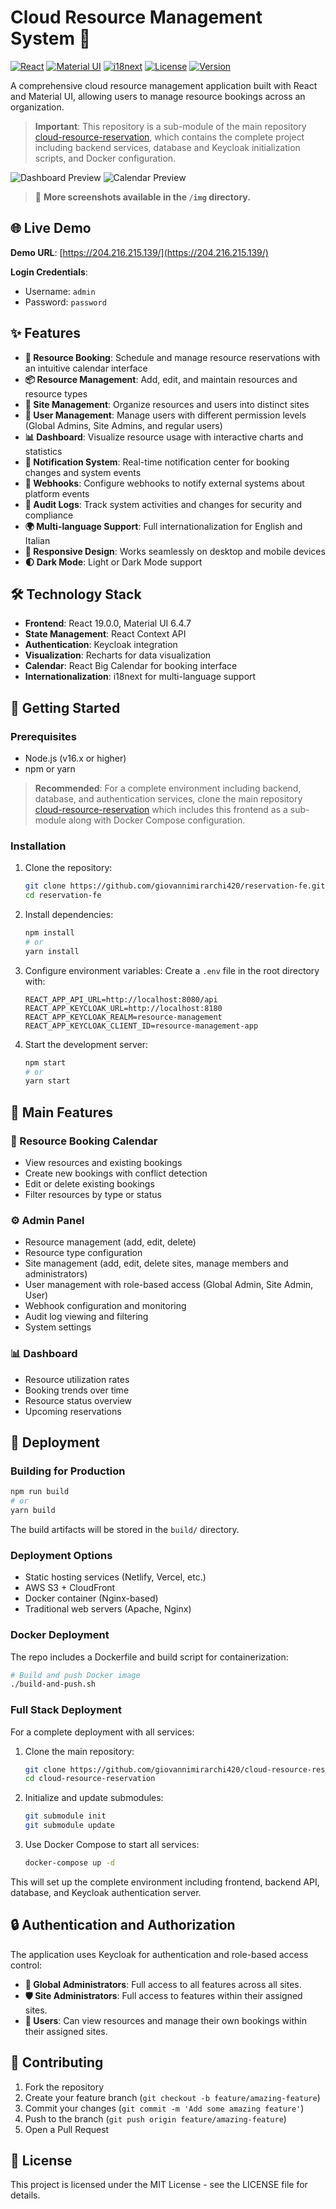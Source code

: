 # Cloud Resource Management System 🚀

[![React](https://img.shields.io/badge/React-19.0.0-blue?logo=react)](https://reactjs.org/)
[![Material UI](https://img.shields.io/badge/Material%20UI-6.4.7-purple?logo=mui)](https://mui.com/)
[![i18next](https://img.shields.io/badge/i18next-multilingual-yellow?logo=i18next)](https://www.i18next.com/)
[![License](https://img.shields.io/badge/License-MIT-green)](LICENSE)
[![Version](https://img.shields.io/badge/Version-1.4.4-orange)](package.json)

A comprehensive cloud resource management application built with React and Material UI, allowing users to manage resource bookings across an organization.

> **Important**: This repository is a sub-module of the main repository [cloud-resource-reservation](https://github.com/giovannimirarchi420/cloud-resource-reservation), which contains the complete project including backend services, database and Keycloak initialization scripts, and Docker configuration.

![Dashboard Preview](./img/dashboard.png)
![Calendar Preview](./img/calendar.png)

> 📸 **More screenshots available in the `/img` directory.**

## 🌐 Live Demo

**Demo URL**: [https://204.216.215.139/](https://204.216.215.139/)

**Login Credentials**:
- Username: `admin`
- Password: `password`

## ✨ Features

- **📅 Resource Booking**: Schedule and manage resource reservations with an intuitive calendar interface
- **📦 Resource Management**: Add, edit, and maintain resources and resource types
- **🏢 Site Management**: Organize resources and users into distinct sites
- **👥 User Management**: Manage users with different permission levels (Global Admins, Site Admins, and regular users)
- **📊 Dashboard**: Visualize resource usage with interactive charts and statistics
- **🔔 Notification System**: Real-time notification center for booking changes and system events
- **🔗 Webhooks**: Configure webhooks to notify external systems about platform events
- **📜 Audit Logs**: Track system activities and changes for security and compliance
- **🌍 Multi-language Support**: Full internationalization for English and Italian
- **📱 Responsive Design**: Works seamlessly on desktop and mobile devices
- **🌓 Dark Mode**: Light or Dark Mode support

## 🛠️ Technology Stack

- **Frontend**: React 19.0.0, Material UI 6.4.7
- **State Management**: React Context API
- **Authentication**: Keycloak integration
- **Visualization**: Recharts for data visualization
- **Calendar**: React Big Calendar for booking interface
- **Internationalization**: i18next for multi-language support

## 🚀 Getting Started

### Prerequisites

- Node.js (v16.x or higher)
- npm or yarn

> **Recommended**: For a complete environment including backend, database, and authentication services, clone the main repository [cloud-resource-reservation](https://github.com/giovannimirarchi420/cloud-resource-reservation) which includes this frontend as a sub-module along with Docker Compose configuration.

### Installation

1. Clone the repository:
   ```bash
   git clone https://github.com/giovannimirarchi420/reservation-fe.git
   cd reservation-fe
   ```

2. Install dependencies:
   ```bash
   npm install
   # or
   yarn install
   ```

3. Configure environment variables:
   Create a `.env` file in the root directory with:
   ```
   REACT_APP_API_URL=http://localhost:8080/api
   REACT_APP_KEYCLOAK_URL=http://localhost:8180
   REACT_APP_KEYCLOAK_REALM=resource-management
   REACT_APP_KEYCLOAK_CLIENT_ID=resource-management-app
   ```

4. Start the development server:
   ```bash
   npm start
   # or
   yarn start
   ```
   
## 🌟 Main Features

### 📅 Resource Booking Calendar

- View resources and existing bookings
- Create new bookings with conflict detection
- Edit or delete existing bookings
- Filter resources by type or status

### ⚙️ Admin Panel

- Resource management (add, edit, delete)
- Resource type configuration
- Site management (add, edit, delete sites, manage members and administrators)
- User management with role-based access (Global Admin, Site Admin, User)
- Webhook configuration and monitoring
- Audit log viewing and filtering
- System settings

### 📊 Dashboard

- Resource utilization rates
- Booking trends over time
- Resource status overview
- Upcoming reservations

## 🚀 Deployment

### Building for Production

```bash
npm run build
# or
yarn build
```

The build artifacts will be stored in the `build/` directory.

### Deployment Options

- Static hosting services (Netlify, Vercel, etc.)
- AWS S3 + CloudFront
- Docker container (Nginx-based)
- Traditional web servers (Apache, Nginx)

### Docker Deployment

The repo includes a Dockerfile and build script for containerization:

```bash
# Build and push Docker image
./build-and-push.sh
```

### Full Stack Deployment

For a complete deployment with all services:

1. Clone the main repository:
   ```bash
   git clone https://github.com/giovannimirarchi420/cloud-resource-reservation.git
   cd cloud-resource-reservation
   ```

2. Initialize and update submodules:
   ```bash
   git submodule init
   git submodule update
   ```

3. Use Docker Compose to start all services:
   ```bash
   docker-compose up -d
   ```

This will set up the complete environment including frontend, backend API, database, and Keycloak authentication server.

## 🔒 Authentication and Authorization

The application uses Keycloak for authentication and role-based access control:
- **👑 Global Administrators**: Full access to all features across all sites.
- **🛡️ Site Administrators**: Full access to features within their assigned sites.
- **👤 Users**: Can view resources and manage their own bookings within their assigned sites.

## 🤝 Contributing

1. Fork the repository
2. Create your feature branch (`git checkout -b feature/amazing-feature`)
3. Commit your changes (`git commit -m 'Add some amazing feature'`)
4. Push to the branch (`git push origin feature/amazing-feature`)
5. Open a Pull Request

## 📄 License

This project is licensed under the MIT License - see the LICENSE file for details.
